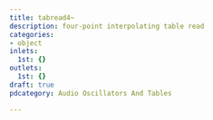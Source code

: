 ```yaml
---
title: tabread4~
description: four-point interpolating table read
categories:
- object
inlets:
  1st: {}
outlets:
  1st: {}
draft: true
pdcategory: Audio Oscillators And Tables

---
```



